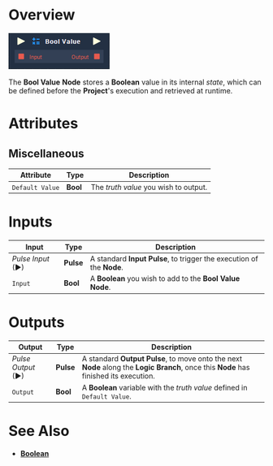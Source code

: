 # Overview

![The Bool Value Node.](../../../.gitbook/assets/node-bool-value.png)

The **Bool Value** **Node** stores a **Boolean** value in its internal _state_, which can be defined before the **Project**'s execution and retrieved at runtime.

# Attributes

## Miscellaneous

|Attribute|Type|Description|
|---|---|---|
|`Default Value` | **Bool** | The _truth value_ you wish to output.|

# Inputs

|Input|Type|Description|
|---|---|---|
|*Pulse Input* (►)|**Pulse**|A standard **Input Pulse**, to trigger the execution of the **Node**.|
| `Input`| **Bool** | A **Boolean** you wish to add to the **Bool Value** **Node**. |

# Outputs

|Output|Type|Description|
|---|---|---|
|*Pulse Output* (►)|**Pulse**|A standard **Output Pulse**, to move onto the next **Node** along the **Logic Branch**, once this **Node** has finished its execution.|
| `Output` | **Bool** |A **Boolean** variable with the _truth value_ defined in `Default Value`.|

# See Also

* [**Boolean**](./)


